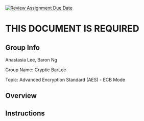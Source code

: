 [![Review Assignment Due Date](https://classroom.github.com/assets/deadline-readme-button-24ddc0f5d75046c5622901739e7c5dd533143b0c8e959d652212380cedb1ea36.svg)](https://classroom.github.com/a/ecp4su41)
# THIS DOCUMENT IS REQUIRED
## Group Info
Anastasia Lee, Baron Ng

Group Name: Cryptic BarLee

Topic: Advanced Encryption Standard (AES) - ECB Mode
## Overview
## Instructions
